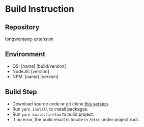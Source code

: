 # Build Instruction

## Repository

[tongwentang-extension](https://github.com/tongwentang/tongwentang-extension)

## Environment

- OS: [name] [build/version]
- NodeJS: [version]
- NPM: [name] [version]

## Build Step

- Download source code or git clone [this version]().
- Run `yarn install` to install packages.
- Run `yarn build:firefox` to build project.
- If no error, the build result is locate in `/dist` under project root.

